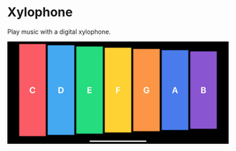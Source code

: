 # Xylophone
Play music with a digital xylophone.

<p align="center">
  <img width="600" height="auto" src="screenShot.jpeg">
</p>
